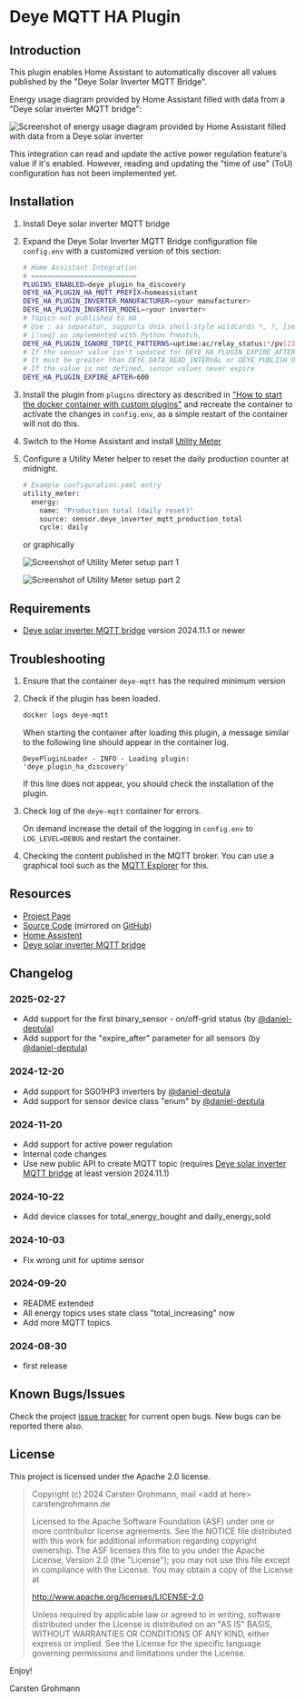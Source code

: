 # Deye MQTT HA Plugin

## Introduction

This plugin enables Home Assistant to automatically discover all values published by the "Deye Solar Inverter
MQTT Bridge".

Energy usage diagram provided by Home Assistant filled with data from a "Deye solar inverter MQTT bridge":

![Screenshot of energy usage diagram provided by Home Assistant filled with data from a Deye solar inverter](./screenshot_energy_usage.png)

This integration can read and update the active power regulation feature's value if it's enabled. However, reading and
updating the "time of use" (ToU) configuration has not been implemented yet.

## Installation

1. Install Deye solar inverter MQTT bridge

2. Expand the Deye Solar Inverter MQTT Bridge configuration file `config.env` with a customized version of this
   section:

    ```bash
    # Home Assistant Integration
    # ==========================
    PLUGINS_ENABLED=deye_plugin_ha_discovery
    DEYE_HA_PLUGIN_HA_MQTT_PREFIX=homeassistant
    DEYE_HA_PLUGIN_INVERTER_MANUFACTURER=<your manufacturer>
    DEYE_HA_PLUGIN_INVERTER_MODEL=<your inverter>
    # Topics not published to HA
    # Use : as separator, supports Unix shell-style wildcards *, ?, [seq] and
    # [!seq] as implemented with Python fnmatch,
    DEYE_HA_PLUGIN_IGNORE_TOPIC_PATTERNS=uptime:ac/relay_status:*/pv[234]/*
    # If the sensor value isn't updated for DEYE_HA_PLUGIN_EXPIRE_AFTER seconds, it'll expire / be marked as "unavailable" in HA
    # It must be greater than DEYE_DATA_READ_INTERVAL or DEYE_PUBLISH_ON_CHANGE_MAX_INTERVAL (if used)
    # If the value is not defined, sensor values never expire
    DEYE_HA_PLUGIN_EXPIRE_AFTER=600
    ```

3. Install the plugin from `plugins` directory as described in
   ["How to start the docker container with custom plugins"](https://github.com/kbialek/deye-inverter-mqtt#how-to-start-the-docker-container-with-custom-plugins) and recreate the container to activate the
   changes in `config.env`, as a simple restart of the container will not do this.

4. Switch to the Home Assistant and install [Utility Meter](https://www.home-assistant.io/integrations/utility_meter/)

5. Configure a Utility Meter helper to reset the daily production counter at midnight.

    ```bash
    # Example configuration.yaml entry
    utility_meter:
      energy:
        name: "Production total (daily reset)"
        source: sensor.deye_inverter_mqtt_production_total
        cycle: daily
    ```

    or graphically

    ![Screenshot of Utility Meter setup part 1](./screenshot_setup_utility_meter_1.png)

    ![Screenshot of Utility Meter setup part 2](./screenshot_setup_utility_meter_2.png)

## Requirements

* [Deye solar inverter MQTT bridge](https://github.com/kbialek/deye-inverter-mqtt) version 2024.11.1 or newer

## Troubleshooting

1. Ensure that the container `deye-mqtt` has the required minimum version

2. Check if the plugin has been loaded.

    ```bash
    docker logs deye-mqtt
    ```

   When starting the container after loading this plugin, a message similar to the following line should appear in
   the container log.

    ```
    DeyePluginLoader - INFO - Loading plugin: 'deye_plugin_ha_discovery'
    ```

    If this line does not appear, you should check the installation of the plugin.

3. Check log of the `deye-mqtt` container for errors.

    On demand increase the detail of the logging in `config.env` to `LOG_LEVEL=DEBUG` and restart the container.

4. Checking the content published in the MQTT broker. You can use a graphical tool such as the [MQTT Explorer](https://mqtt-explorer.com/) for this.


## Resources

* [Project Page](https://carstengrohmann.de/deye-mqtt-ha-plugin.html)
* [Source Code](https://git.sr.ht/~carstengrohmann/deye-mqtt-ha-plugin)
  (mirrored on [GitHub](https://github.com/CarstenGrohmann/deye-mqtt-ha-plugin))
* [Home Assistent](https://www.home-assistant.io/)
* [Deye solar inverter MQTT bridge](https://github.com/kbialek/deye-inverter-mqtt)

## Changelog

### 2025-02-27
* Add support for the first binary_sensor - on/off-grid status (by [@daniel-deptula](https://github.com/daniel-deptula))
* Add support for the "expire_after" parameter for all sensors (by [@daniel-deptula](https://github.com/daniel-deptula))

### 2024-12-20
* Add support for SG01HP3 inverters by [@daniel-deptula](https://github.com/daniel-deptula)
* Add support for sensor device class "enum" by [@daniel-deptula](https://github.com/daniel-deptula)

### 2024-11-20
* Add support for active power regulation
* Internal code changes
* Use new public API to create MQTT topic
  (requires [Deye solar inverter MQTT bridge](https://github.com/kbialek/deye-inverter-mqtt)
  at least version 2024.11.1)
 
### 2024-10-22
* Add device classes for total_energy_bought and daily_energy_sold

### 2024-10-03
* Fix wrong unit for uptime sensor

### 2024-09-20
* README extended
* All energy topics uses state class "total_increasing" now
* Add more MQTT topics

### 2024-08-30
* first release

## Known Bugs/Issues

Check the project [issue tracker](https://todo.sr.ht/~carstengrohmann/deye-mqtt-ha-plugin)
for current open bugs. New bugs can be reported there also.

## License

This project is licensed under the Apache 2.0 license.

> Copyright (c) 2024 Carsten Grohmann,  mail &lt;add at here&gt; carstengrohmann.de
>
> Licensed to the Apache Software Foundation (ASF) under one
> or more contributor license agreements.  See the NOTICE file
> distributed with this work for additional information
> regarding copyright ownership.  The ASF licenses this file
> to you under the Apache License, Version 2.0 (the
> "License"); you may not use this file except in compliance
> with the License.  You may obtain a copy of the License at
>
>   http://www.apache.org/licenses/LICENSE-2.0
>
> Unless required by applicable law or agreed to in writing,
> software distributed under the License is distributed on an
> "AS IS" BASIS, WITHOUT WARRANTIES OR CONDITIONS OF ANY
> KIND, either express or implied.  See the License for the
> specific language governing permissions and limitations
> under the License.

Enjoy!

Carsten Grohmann
